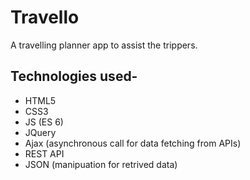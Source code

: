 # Travello
A travelling planner app to assist the trippers.

## Technologies used-

- HTML5
- CSS3
- JS (ES 6)
- JQuery
- Ajax (asynchronous call for data fetching from APIs)
- REST API
- JSON (manipuation for retrived data)
